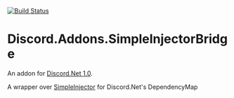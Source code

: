 [![Build Status](https://travis-ci.org/foxbot/Discord.Addons.SimpleInjectorBridge.svg?branch=master)](https://travis-ci.org/foxbot/Discord.Addons.SimpleInjectorBridge)

# Discord.Addons.SimpleInjectorBridge
An addon for [Discord.Net 1.0](https://github.com/RogueException/Discord.Net). 

A wrapper over [SimpleInjector](https://simpleinjector.org) for Discord.Net's DependencyMap